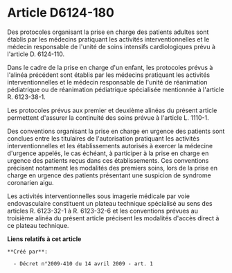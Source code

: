 # Article D6124-180

Des protocoles organisant la prise en charge des patients adultes sont établis par les médecins pratiquant les activités
interventionnelles et le médecin responsable de l'unité de soins intensifs cardiologiques prévu à l'article D. 6124-110. 

Dans le cadre de la prise en charge d'un enfant, les protocoles prévus à l'alinéa précédent sont établis par les médecins
pratiquant les activités interventionnelles et le médecin responsable de l'unité de réanimation pédiatrique ou de réanimation
pédiatrique spécialisée mentionnée à l'article R. 6123-38-1. 

Les protocoles prévus aux premier et deuxième alinéas du présent article permettent d'assurer la continuité des soins prévue
à l'article L. 1110-1. 

Des conventions organisant la prise en charge en urgence des patients sont conclues entre les titulaires de l'autorisation
pratiquant les activités interventionnelles et les établissements autorisés à exercer la médecine d'urgence appelés, le cas
échéant, à participer à la prise en charge en urgence des patients reçus dans ces établissements. Ces conventions précisent
notamment les modalités des premiers soins, lors de la prise en charge en urgence des patients présentant une suspicion de
syndrome coronarien aigu. 

Les activités interventionnelles sous imagerie médicale par voie endovasculaire constituent un plateau technique spécialisé
au sens des articles R. 6123-32-1 à R. 6123-32-6 et les conventions prévues au troisième alinéa du présent article précisent
les modalités d'accès direct à ce plateau technique.

**Liens relatifs à cet article**

	**Créé par**:

	  - Décret n°2009-410 du 14 avril 2009 - art. 1
